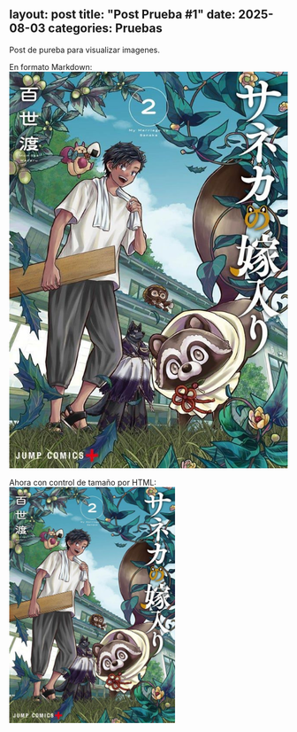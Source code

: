 layout: post
title: "Post Prueba #1"
date: 2025-08-03
categories: Pruebas
------
Post de pureba para visualizar imagenes.

En formato Markdown:
![Mi imagen de ejemplo](/assets/img/cover_Saneka.jpg)

Ahora con control de tamaño por HTML:
<img src="/assets/img/cover_Saneka.jpg" width="300">
